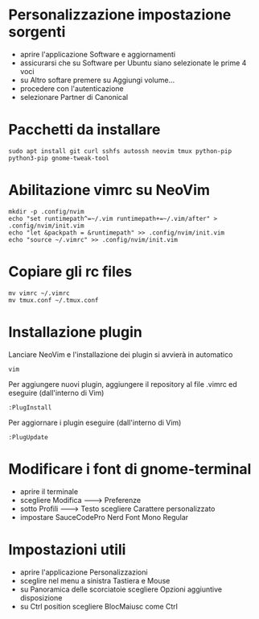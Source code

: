 # Personalizzazione impostazione sorgenti
- aprire l'applicazione Software e aggiornamenti
- assicurarsi che su Software per Ubuntu siano selezionate le prime 4 voci
- su Altro softare premere su Aggiungi volume...
- procedere con l'autenticazione
- selezionare Partner di Canonical


# Pacchetti da installare
```
sudo apt install git curl sshfs autossh neovim tmux python-pip python3-pip gnome-tweak-tool
```


# Abilitazione vimrc su NeoVim
```
mkdir -p .config/nvim
echo "set runtimepath^=~/.vim runtimepath+=~/.vim/after" > .config/nvim/init.vim
echo "let &packpath = &runtimepath" >> .config/nvim/init.vim
echo "source ~/.vimrc" >> .config/nvim/init.vim
```


# Copiare gli rc files
```
mv vimrc ~/.vimrc
mv tmux.conf ~/.tmux.conf
```


# Installazione plugin
Lanciare NeoVim e l'installazione dei plugin si avvierà in automatico
```
vim
```
Per aggiungere nuovi plugin, aggiungere il repository al file .vimrc ed eseguire (dall'interno di Vim)
```
:PlugInstall
```
Per aggiornare i plugin eseguire (dall'interno di Vim)
```
:PlugUpdate
```


# Modificare i font di gnome-terminal
- aprire il terminale
- scegliere Modifica ---> Preferenze
- sotto Profili ---> Testo scegliere Carattere personalizzato
- impostare SauceCodePro Nerd Font Mono Regular


# Impostazioni utili
- aprire l'applicazione Personalizzazioni
- sceglire nel menu a sinistra Tastiera e Mouse
- su Panoramica delle scorciatoie scegliere Opzioni aggiuntive disposizione
- su Ctrl position scegliere BlocMaiusc come Ctrl
